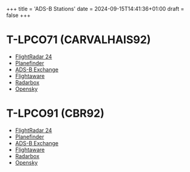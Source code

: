 +++
title = 'ADS-B Stations'
date = 2024-09-15T14:41:36+01:00
draft = false
+++

# T-LPCO71 (CARVALHAIS92)

- [FlightRadar 24](https://www.flightradar24.com/account/feed-stats/?id=39336)
- [Planefinder](https://planefinder.net/coverage/receiver/233493)
- [ADS-B Exchange](https://www.adsbexchange.com/api/feeders/?feed=Y-T3ty13vxML&t=17265165090553)
- [Flightaware](https://www.flightaware.com/adsb/stats/site/233236)
- [Radarbox](https://www.radarbox.com/stations/EXTRPI647373)
- [Opensky](https://opensky-network.org/receiver-profile?s=-1408204261)

# T-LPCO91 (CBR92)

- [FlightRadar 24](https://www.flightradar24.com/account/feed-stats/?id=55435)
- [Planefinder](https://planefinder.net/coverage/receiver/233521)
- [ADS-B Exchange](https://www.adsbexchange.com/api/feeders/?feed=6pefNj47j9x5)
- [Flightaware](https://www.flightaware.com/adsb/stats/site/233127)
- [Radarbox](https://www.radarbox.com/stations/EXTRPI648483)
- [Opensky](https://opensky-network.org/receiver-profile?s=-1408204695)
